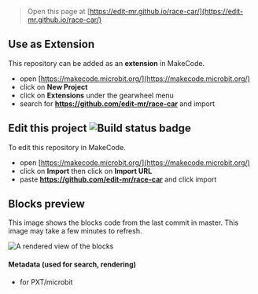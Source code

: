 
> Open this page at [https://edit-mr.github.io/race-car/](https://edit-mr.github.io/race-car/)

## Use as Extension

This repository can be added as an **extension** in MakeCode.

* open [https://makecode.microbit.org/](https://makecode.microbit.org/)
* click on **New Project**
* click on **Extensions** under the gearwheel menu
* search for **https://github.com/edit-mr/race-car** and import

## Edit this project ![Build status badge](https://github.com/edit-mr/race-car/workflows/MakeCode/badge.svg)

To edit this repository in MakeCode.

* open [https://makecode.microbit.org/](https://makecode.microbit.org/)
* click on **Import** then click on **Import URL**
* paste **https://github.com/edit-mr/race-car** and click import

## Blocks preview

This image shows the blocks code from the last commit in master.
This image may take a few minutes to refresh.

![A rendered view of the blocks](https://github.com/edit-mr/race-car/raw/master/.github/makecode/blocks.png)

#### Metadata (used for search, rendering)

* for PXT/microbit
<script src="https://makecode.com/gh-pages-embed.js"></script><script>makeCodeRender("{{ site.makecode.home_url }}", "{{ site.github.owner_name }}/{{ site.github.repository_name }}");</script>
